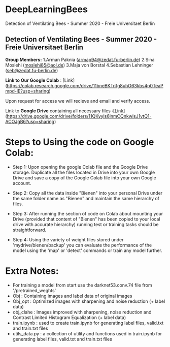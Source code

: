 # DeepLearningBees
Detection of Ventilating Bees - Summer 2020 - Freie Universitaet Berlin

## Detection of Ventilating Bees - Summer 2020 - Freie Universitaet Berlin

**Group Members:**
1.Arman Paknia (armap94@zedat.fu-berlin.de)
2.Sina Moslehi (moslehi85@aol.de)
3.Maja von Borstal 
4.Sebastian Lehninger (seb@zedat.fu-berlin.de)

**Link to Our Google Colab** : [Link] (https://colab.research.google.com/drive/11bneBKTn1g8uhO63kbs4p0TeaPmpd-lE?usp=sharing)

Upon request for access we will recieve and email and verify access. 

Link to **Google Drive** containing all necessary files :[Link] (https://drive.google.com/drive/folders/11QKyyls6lnmCQnkwisJ1vtQ1-ACOJgB6?usp=sharing)

# Steps to Using the code on Google Colab:

* Step 1:
Upon opening the google Colab file and the Google Drive storage. Duplicate all the files located in Drive into your own Google Drive and save a copy of the Google Colab file into your own Google account. 

* Step 2:
Copy all the data inside "Bienen" into your personal Drive under the same folder name as "Bienen" and maintain the same hierarchy of files. 

* Step 3:
After running the section of code on Colab about mounting your Drive (provided that content of "Bienen" has been copied to your local drive with accurate hierarchy) running test or training tasks should be straightforward. 

* Step 4:
Using the variety of weight files stored under 'mydrive/bienen/backup' you can evaluate the performance of the model using the 'map' or 'detect' commands or train any model further.  

# Extra Notes:
* For training a model from start use the darknet53.conv.74 file from '/pretrained_weghts'
* Obj : Containing images and label data of original images
* Obj_opt : Optimized images with sharpening and noise reduction (+ label data) 
* obj_clahe : Images improved with sharpening, noise reduction and Contrast Limited Histogram Equalization (+ label data)
* train.ipynb : used to create train.ipynb for generating label files, valid.txt and train.txt files
* utils_data.py : a collection of utility and functions used in train.ipynb for generating label files, valid.txt and train.txt files



